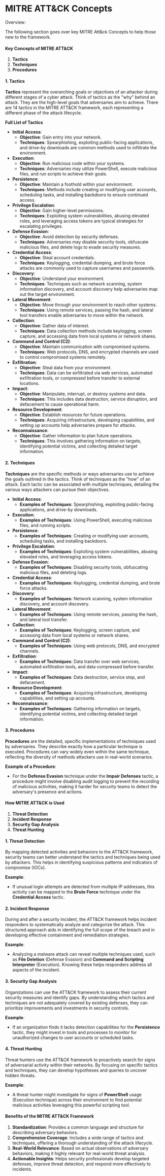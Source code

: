 # MITRE ATT\&CK Concepts

Overview:

The following section goes over key MITRE Att\&ck Concepts to help those new to the framework.

#### Key Concepts of MITRE ATT\&CK <a href="#key-concepts-of-mitre-att-and-ck" id="key-concepts-of-mitre-att-and-ck"></a>

1. **Tactics**
2. **Techniques**
3. **Procedures**

#### **1. Tactics** <a href="#id-1.-tactics" id="id-1.-tactics"></a>

**Tactics** represent the overarching goals or objectives of an attacker during different stages of a cyber attack. Think of tactics as the "why" behind an attack. They are the high-level goals that adversaries aim to achieve. There are 14 tactics in the MITRE ATT\&CK framework, each representing a different phase of the attack lifecycle.

**Full List of Tactics**

* **Initial Access**:
  * **Objective**: Gain entry into your network.
  * **Techniques**: Spearphishing, exploiting public-facing applications, and drive-by downloads are common methods used to infiltrate the environment.
* **Execution**:
  * **Objective**: Run malicious code within your systems.
  * **Techniques**: Adversaries may utilize PowerShell, execute malicious files, and run scripts to achieve their goals.
* **Persistence**:
  * **Objective**: Maintain a foothold within your environment.
  * **Techniques**: Methods include creating or modifying user accounts, scheduling tasks, and installing backdoors to ensure continued access.
* **Privilege Escalation**:
  * **Objective**: Gain higher-level permissions.
  * **Techniques**: Exploiting system vulnerabilities, abusing elevated roles, and leveraging access tokens are typical strategies for escalating privileges.
* **Defense Evasion**:
  * **Objective**: Avoid detection by security defenses.
  * **Techniques**: Adversaries may disable security tools, obfuscate malicious files, and delete logs to evade security measures.
* **Credential Access**:
  * **Objective**: Steal account credentials.
  * **Techniques**: Keylogging, credential dumping, and brute force attacks are commonly used to capture usernames and passwords.
* **Discovery**:
  * **Objective**: Understand your environment.
  * **Techniques**: Techniques such as network scanning, system information discovery, and account discovery help adversaries map out the target environment.
* **Lateral Movement**:
  * **Objective**: Move through your environment to reach other systems.
  * **Techniques**: Using remote services, passing the hash, and lateral tool transfers enable adversaries to move within the network.
* **Collection**:
  * **Objective**: Gather data of interest.
  * **Techniques**: Data collection methods include keylogging, screen capture, and accessing data from local systems or network shares.
* **Command and Control (C2)**:
  * **Objective**: Maintain communication with compromised systems.
  * **Techniques**: Web protocols, DNS, and encrypted channels are used to control compromised systems remotely.
* **Exfiltration**:
  * **Objective**: Steal data from your environment.
  * **Techniques**: Data can be exfiltrated via web services, automated exfiltration tools, or compressed before transfer to external locations.
* **Impact**:
  * **Objective**: Manipulate, interrupt, or destroy systems and data.
  * **Techniques**: This includes data destruction, service disruption, and defacement to cause operational harm.
* **Resource Development**:
  * **Objective**: Establish resources for future operations.
  * **Techniques**: Acquiring infrastructure, developing capabilities, and setting up accounts help adversaries prepare for attacks.
* **Reconnaissance**:
  * **Objective**: Gather information to plan future operations.
  * **Techniques**: This involves gathering information on targets, identifying potential victims, and collecting detailed target information.

#### **2. Techniques** <a href="#id-2.-techniques" id="id-2.-techniques"></a>

**Techniques** are the specific methods or ways adversaries use to achieve the goals outlined in the tactics. Think of techniques as the "how" of an attack. Each tactic can be associated with multiple techniques, detailing the various ways attackers can pursue their objectives.

* **Initial Access**:
  * **Examples of Techniques**: Spearphishing, exploiting public-facing applications, and drive-by downloads.
* **Execution**:
  * **Examples of Techniques**: Using PowerShell, executing malicious files, and running scripts.
* **Persistence**:
  * **Examples of Techniques**: Creating or modifying user accounts, scheduling tasks, and installing backdoors.
* **Privilege Escalation**:
  * **Examples of Techniques**: Exploiting system vulnerabilities, abusing elevated roles, and leveraging access tokens.
* **Defense Evasion**:
  * **Examples of Techniques**: Disabling security tools, obfuscating malicious files, and deleting logs.
* **Credential Access**:
  * **Examples of Techniques**: Keylogging, credential dumping, and brute force attacks.
* **Discovery**:
  * **Examples of Techniques**: Network scanning, system information discovery, and account discovery.
* **Lateral Movement**:
  * **Examples of Techniques**: Using remote services, passing the hash, and lateral tool transfer.
* **Collection**:
  * **Examples of Techniques**: Keylogging, screen capture, and accessing data from local systems or network shares.
* **Command and Control (C2)**:
  * **Examples of Techniques**: Using web protocols, DNS, and encrypted channels.
* **Exfiltration**:
  * **Examples of Techniques**: Data transfer over web services, automated exfiltration tools, and data compressed before transfer.
* **Impact**:
  * **Examples of Techniques**: Data destruction, service stop, and defacement.
* **Resource Development**:
  * **Examples of Techniques**: Acquiring infrastructure, developing capabilities, and setting up accounts.
* **Reconnaissance**:
  * **Examples of Techniques**: Gathering information on targets, identifying potential victims, and collecting detailed target information.

#### **3. Procedures** <a href="#id-3.-procedures" id="id-3.-procedures"></a>

**Procedures** are the detailed, specific implementations of techniques used by adversaries. They describe exactly how a particular technique is executed. Procedures can vary widely even within the same technique, reflecting the diversity of methods attackers use in real-world scenarios.

**Example of a Procedure**:

* For the **Defense Evasion** technique under the **Impair Defenses** tactic, a procedure might involve disabling audit logging to prevent the recording of malicious activities, making it harder for security teams to detect the adversary's presence and actions.

#### How MITRE ATT\&CK is Used <a href="#how-mitre-att-and-ck-is-used" id="how-mitre-att-and-ck-is-used"></a>

1. **Threat Detection**
2. **Incident Response**
3. **Security Gap Analysis**
4. **Threat Hunting**

#### **1. Threat Detection** <a href="#id-1.-threat-detection" id="id-1.-threat-detection"></a>

By mapping detected activities and behaviors to the ATT\&CK framework, security teams can better understand the tactics and techniques being used by attackers. This helps in identifying suspicious patterns and indicators of compromise (IOCs).

**Example**:

* If unusual login attempts are detected from multiple IP addresses, this activity can be mapped to the **Brute Force** technique under the **Credential Access** tactic.

#### **2. Incident Response** <a href="#id-2.-incident-response" id="id-2.-incident-response"></a>

During and after a security incident, the ATT\&CK framework helps incident responders to systematically analyze and categorize the attack. This structured approach aids in identifying the full scope of the breach and in developing effective containment and remediation strategies.

**Example**:

* Analyzing a malware attack can reveal multiple techniques used, such as **File Deletion** (Defense Evasion) and **Command and Scripting Interpreter** (Execution). Knowing these helps responders address all aspects of the incident.

#### **3. Security Gap Analysis** <a href="#id-3.-security-gap-analysis" id="id-3.-security-gap-analysis"></a>

Organizations can use the ATT\&CK framework to assess their current security measures and identify gaps. By understanding which tactics and techniques are not adequately covered by existing defenses, they can prioritize improvements and investments in security controls.

**Example**:

* If an organization finds it lacks detection capabilities for the **Persistence** tactic, they might invest in tools and processes to monitor for unauthorized changes to user accounts or scheduled tasks.

#### **4. Threat Hunting** <a href="#id-4.-threat-hunting" id="id-4.-threat-hunting"></a>

Threat hunters use the ATT\&CK framework to proactively search for signs of adversarial activity within their networks. By focusing on specific tactics and techniques, they can develop hypotheses and queries to uncover hidden threats.

**Example**:

* A threat hunter might investigate for signs of **PowerShell** usage (Execution technique) across their environment to find potential malicious activities leveraging this powerful scripting tool.

#### Benefits of the MITRE ATT\&CK Framework <a href="#benefits-of-the-mitre-att-and-ck-framework" id="benefits-of-the-mitre-att-and-ck-framework"></a>

1. **Standardization**: Provides a common language and structure for describing adversary behaviors.
2. **Comprehensive Coverage**: Includes a wide range of tactics and techniques, offering a thorough understanding of the attack lifecycle.
3. **Real-World Relevance**: Based on actual observations of adversary behaviors, making it highly relevant for real-world threat analysis.
4. **Actionable Insights**: Helps security professionals develop targeted defenses, improve threat detection, and respond more effectively to incidents.

